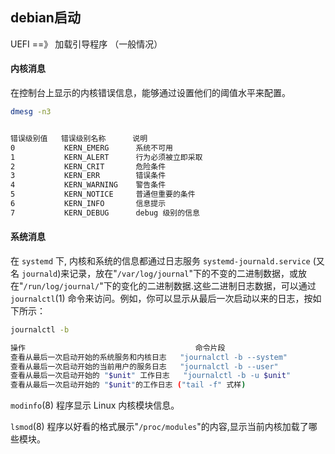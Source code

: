 ## debian启动

UEFI ==》 加载引导程序 （一般情况）



#### 内核消息

在控制台上显示的内核错误信息，能够通过设置他们的阈值水平来配置。

```sh
dmesg -n3


错误级别值	错误级别名称		说明
0			KERN_EMERG		系统不可用
1			KERN_ALERT		行为必须被立即采取
2			KERN_CRIT		危险条件
3			KERN_ERR		错误条件
4			KERN_WARNING	警告条件
5			KERN_NOTICE		普通但重要的条件
6			KERN_INFO		信息提示
7			KERN_DEBUG		debug 级别的信息
```





#### 系统消息

在 `systemd` 下, 内核和系统的信息都通过日志服务 `systemd-journald.service` (又名 `journald`)来记录，放在"`/var/log/journal`"下的不变的二进制数据，或放在"`/run/log/journal/`"下的变化的二进制数据.这些二进制日志数据，可以通过 `journalctl`(1) 命令来访问。例如，你可以显示从最后一次启动以来的日志，按如下所示：

```sh
journalctl -b

操作										命令片段
查看从最后一次启动开始的系统服务和内核日志	"journalctl -b --system"
查看从最后一次启动开始的当前用户的服务日志	"journalctl -b --user"
查看从最后一次启动开始的 "$unit" 工作日志	"journalctl -b -u $unit"
查看从最后一次启动开始的 "$unit"的工作日志 ("tail -f" 式样)												"journalctl -b -u $unit -f"
```





`modinfo`(8) 程序显示 Linux 内核模块信息。

`lsmod`(8) 程序以好看的格式展示"`/proc/modules`"的内容,显示当前内核加载了哪些模块。